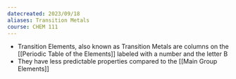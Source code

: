 ```yaml
---
datecreated: 2023/09/18
aliases: Transition Metals
course: CHEM 111
---
```


- Transition Elements, also known as Transition Metals are columns on the [[Periodic Table of the Elements]] labeled with a number and the letter B
- They have less predictable properties compared to the [[Main Group Elements]]
